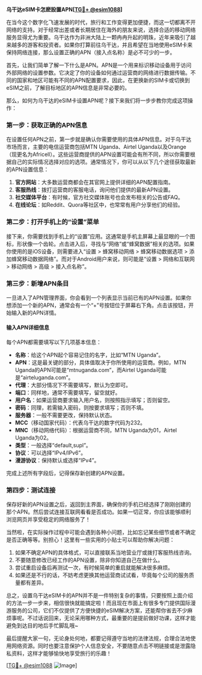**乌干达eSIM卡怎麽設置APN[[TG💪+ @esim1088](https://t.me/s/esim1088)]**

在当今这个数字化飞速发展的时代，旅行和工作变得更加便捷，而这一切都离不开网络的支持。对于经常出差或者长期居住在海外的朋友来说，选择合适的移动网络服务显得尤为重要。乌干达作为非洲大陆上一颗冉冉升起的明珠，近年来吸引了越来越多的游客和投资者。如果你打算前往乌干达，并且希望在当地使用eSIM卡来保持网络连接，那么设置正确的APN（接入点名称）是必不可少的一步。

首先，让我们简单了解一下什么是APN。APN是一个用来标识移动设备用于访问外部网络的设置参数。它决定了你的设备如何通过运营商的网络进行数据传输。不同的国家和地区可能有不同的APN配置要求，因此，在更换新的SIM卡或切换到eSIM之前，了解目标地区的APN信息是非常必要的。

那么，如何为乌干达的eSIM卡设置APN呢？接下来我们将一步步教你完成这项操作：

### 第一步：获取正确的APN信息

在设置任何APN之前，第一步就是确认你需要使用的具体APN信息。对于乌干达市场而言，主要的电信运营商包括MTN Uganda、Airtel Uganda以及Orange（现更名为Africell）。这些运营商提供的APN设置可能会有所不同，所以你需要根据自己的实际情况选择对应的选项。通常情况下，你可以从以下几个途径获取最新的APN设置信息：

1. **官方网站**：大多数运营商都会在其官网上提供详细的APN配置指南。
2. **客服热线**：拨打运营商的客服电话，询问他们提供的最新APN设置。
3. **社交媒体平台**：有时候，官方社交媒体账号也会发布相关的公告或FAQ。
4. **在线论坛**：如Reddit、Quora等社区中，也常常有用户分享他们的经验。

### 第二步：打开手机上的“设置”菜单

接下来，你需要找到手机上的“设置”应用。这通常是手机主屏幕上最显眼的一个图标，形状像一个齿轮。点击进入后，寻找与“网络”或“蜂窝数据”相关的选项。如果你使用的是iOS设备，则需要进入“设置 > 蜂窝移动网络 > 蜂窝移动数据选项 > 添加蜂窝移动数据网络”。而对于Android用户来说，则可能是“设置 > 网络和互联网 > 移动网络 > 高级 > 接入点名称”。

### 第三步：新增APN条目

一旦进入了APN管理界面，你会看到一个列表显示当前已有的APN设置。如果你想添加一个新的APN，通常会有一个“+”号按钮位于屏幕右下角。点击该按钮，开始输入新的APN详情。

#### 输入APN详细信息

每个APN都需要填写以下几项基本信息：

- **名称**：给这个APN起个容易记住的名字，比如“MTN Uganda”。
- **APN**：这是最关键的部分，具体值取决于你所使用的运营商。例如，MTN Uganda的APN可能是“mtnuganda.com”，而Airtel Uganda可能是“airteluganda.com”。
- **代理**：大部分情况下不需要填写，默认为空即可。
- **端口**：同样地，通常不需要填写，留空就好。
- **用户名**：如果运营商要求输入用户名，则按照指示填写；否则留空。
- **密码**：同理，若需输入密码，则按要求填写；否则不填。
- **服务器**：一般不需要更改，保持默认状态。
- **MCC**（移动国家代码）：代表乌干达的数字代码为232。
- **MNC**（移动网络代码）：根据运营商不同，MTN Uganda为01，Airtel Uganda为02。
- **类型**：一般选择“default,supl”。
- **协议**：可以选择“IPv4/IPv6”。
- **漫游协议**：保持默认或选择“IPv4”。

完成上述所有字段后，记得保存新创建的APN设置。

### 第四步：测试连接

保存好新的APN设置之后，返回到主界面，确保你的手机已经选择了刚刚创建的那个APN。然后尝试连接互联网看看是否成功。如果一切正常，你应该能够顺利浏览网页并享受稳定的网络服务了！

当然啦，在实际操作过程中可能会遇到各种小问题，比如忘记某些细节或者不确定是否正确等等。别担心！这里有一些实用的小贴士可以帮助你解决问题：

1. 如果不确定APN的具体格式，可以直接联系当地营业厅或拨打客服热线咨询。
2. 不要随意修改已经工作的APN设置，除非你知道自己在做什么。
3. 尝试重启设备后再测试一次，有时候简单的重启就能解决很多麻烦。
4. 如果还是不行的话，不妨考虑更换其他运营商试试看，毕竟每个公司的服务质量都有差异。

总之，设置乌干达eSIM卡的APN并不是一件特别复杂的事情，只要按照上面介绍的方法一步一步来，相信很快就能搞定啦！而且现在市面上有很多专门提供国际漫游服务的公司，它们不仅提供了方便快捷的eSIM解决方案，还能帮你省去不少麻烦事呢。不过话说回来，无论采用哪种方式，最重要的是提前做好功课，这样才能避免到达目的地后手忙脚乱哦~

最后提醒大家一句，无论身处何地，都要记得遵守当地的法律法规，合理合法地使用网络资源。同时也要注意保护个人信息安全，不要随意点击不明链接或是泄露隐私资料，这样才能够愉快地享受旅行的乐趣！

[[TG💪+ @esim1088](https://t.me/s/esim1088) ![Image](https://i.postimg.cc/4NQfJmqS/Snipaste-2025-05-13-00-14-12.png)]